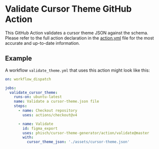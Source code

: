 # Validate Cursor Theme GitHub Action

This GitHub Action validates a cursor theme JSON against the schema. Please refer to the full action declaration in the [action.yml](./action.yml) file for the most accurate and up-to-date information.

## Example

A workflow `validate_theme.yml` that uses this action might look like this:

```yaml
on: workflow_dispatch

jobs:
  validate_cursor_theme:
    runs-on: ubuntu-latest
    name: Validate a cursor-theme.json file
    steps:
      - name: Checkout repository
        uses: actions/checkout@v4

      - name: Validate
        id: figma_export
        uses: phisch/cursor-theme-generator/action/validate@master
        with:
          cursor_theme_json: './assets/cursor-theme.json'
```


